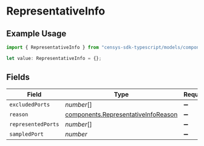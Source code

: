 # RepresentativeInfo

## Example Usage

```typescript
import { RepresentativeInfo } from "censys-sdk-typescript/models/components";

let value: RepresentativeInfo = {};
```

## Fields

| Field                                                                                      | Type                                                                                       | Required                                                                                   | Description                                                                                |
| ------------------------------------------------------------------------------------------ | ------------------------------------------------------------------------------------------ | ------------------------------------------------------------------------------------------ | ------------------------------------------------------------------------------------------ |
| `excludedPorts`                                                                            | *number*[]                                                                                 | :heavy_minus_sign:                                                                         | N/A                                                                                        |
| `reason`                                                                                   | [components.RepresentativeInfoReason](../../models/components/representativeinforeason.md) | :heavy_minus_sign:                                                                         | N/A                                                                                        |
| `representedPorts`                                                                         | *number*[]                                                                                 | :heavy_minus_sign:                                                                         | N/A                                                                                        |
| `sampledPort`                                                                              | *number*                                                                                   | :heavy_minus_sign:                                                                         | N/A                                                                                        |